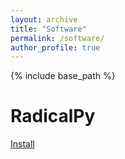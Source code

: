 ```yaml
---
layout: archive
title: "Software"
permalink: /software/
author_profile: true
---
```


{% include base_path %}

RadicalPy
======

[Install](https://pypi.org/project/radicalpy/)